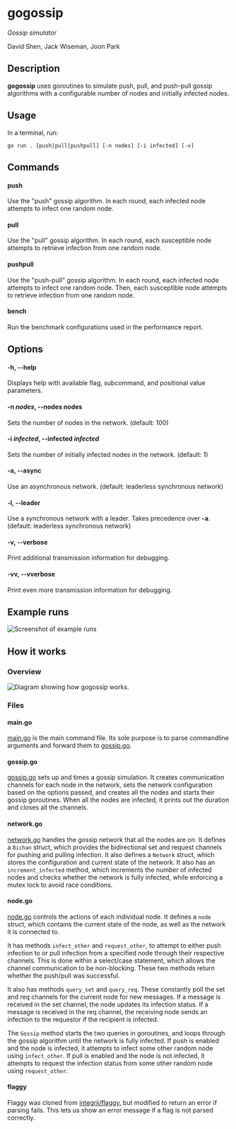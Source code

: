 gogossip
=====

_Gossip simulator_

David Shen, Jack Wiseman, Joon Park

Description
-----------

**gogossip** uses goroutines to simulate push, pull, and push-pull gossip
algorithms with a configurable number of nodes and initially infected nodes.

Usage
-----

In a terminal, run:

`go run . [push|pull|pushpull] [-n nodes] [-i infected] [-v]`

Commands
--------

#### push

Use the "push" gossip algorithm. In each round, each infected node attempts to
infect one random node.

#### pull

Use the "pull" gossip algorithm. In each round, each susceptible node attempts
to retrieve infection from one random node.

#### pushpull

Use the "push-pull" gossip algorithm. In each round, each infected node attempts
to infect one random node. Then, each susceptible node attempts to retrieve
infection from one random node.

#### bench

Run the benchmark configurations used in the performance report.

Options
-------

#### -h, --help

Displays help with available flag, subcommand, and positional value parameters.

#### -n _nodes_, --nodes nodes

Sets the number of nodes in the network. (default: 100)

#### -i _infected_, --infected _infected_

Sets the number of initially infected nodes in the network. (default: 1)

#### -a, --async

Use an asynchronous network. (default: leaderless synchronous network)

#### -l, --leader

Use a synchronous network with a leader. Takes precedence over **-a**.
(default: leaderless synchronous network)

#### -v, --verbose

Print additional transmission information for debugging.

#### -vv, --vverbose

Print even more transmission information for debugging.

Example runs
------------

![Screenshot of example runs](img/example.png)

How it works
------------

### Overview

![Diagram showing how gogossip works.](img/diagram.png)

### Files

#### main.go

[main.go](main.go) is the main command file. Its sole purpose is to parse commandline arguments
and forward them to [gossip.go](gossip.go).

#### gossip.go

[gossip.go](gossip.go) sets up and times a gossip simulation. It creates
communication channels for each node in the network, sets the network
configuration based on the options passed, and creates all the nodes and starts
their gossip goroutines. When all the nodes are infected, it prints out the
duration and closes all the channels.

#### network.go

[network.go](network.go) handles the gossip network that all the nodes are on.
It defines a `Bichan` struct, which provides the bidirectional set and request
channels for pushing and pulling infection. It also defines a `Network` struct,
which stores the configuration and current state of the network. It also has an
`increment_infected` method, which increments the number of infected nodes and
checks whether the network is fully infected, while enforcing a mutex lock to
avoid race conditions.

#### node.go

[node.go](node.go) controls the actions of each individual node. It defines a
`node` struct, which contains the current state of the node, as well as the
network it is connected to.

It has methods `infect_other` and `request_other`, to attempt to either push
infection to or pull infection from a specified node through their respective
channels. This is done within a select/case statement, which allows the channel
communication to be non-blocking. These two methods return whether the push/pull
was successful.

It also has methods `query_set` and `query_req`. These constantly poll the set
and req channels for the current node for new messages. If a message is received
in the set channel, the node updates its infection status. If a message is
received in the req channel, the receiving node sends an infection to the
requestor if the recipient is infected.

The `Gossip` method starts the two queries in goroutines, and loops through the
gossip algorithm until the network is fully infected. If push is enabled and the
node is infected, it attempts to infect some other random node using
`infect_other`. If pull is enabled and the node is not infected, it attempts to
request the infection status from some other random node using `request_other`.

#### flaggy

Flaggy was cloned from [integrii/flaggy](https://github.com/integrii/flaggy),
but modified to return an error if parsing fails. This lets us show an error
message if a flag is not parsed correctly.
